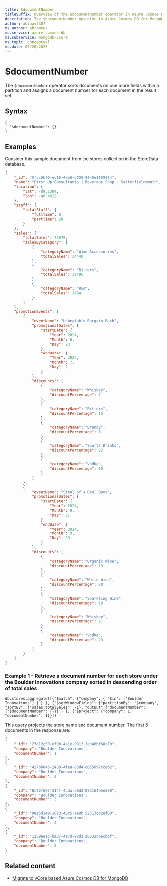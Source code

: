 ```yaml
---
title: $documentNumber
titleSuffix: Overview of the $documentNumber operator in Azure Cosmos DB for MongoDB vCore
description: The $documentNumber operator in Azure Cosmos DB for MongoDB vCore assigns and returns a position for each document within a partition based on a specified sort order 
author: abinav2307
ms.author: abramees
ms.service: azure-cosmos-db
ms.subservice: mongodb-vcore
ms.topic: conceptual
ms.date: 05/20/2025
---
```


# $documentNumber

The `$documentNumber` operator sorts documents on one more fields within a partition and assigns a document number for each document in the result set.

## Syntax

```mongodb
{
  "$documentNumber": {}
}
```

## Examples

Consider this sample document from the stores collection in the StoreData database.

```json
{
    "_id": "0fcc0bf0-ed18-4ab8-b558-9848e18058f4",
    "name": "First Up Consultants | Beverage Shop - Satterfieldmouth",
    "location": {
        "lat": -89.2384,
        "lon": -46.4012
    },
    "staff": {
        "totalStaff": {
            "fullTime": 8,
            "partTime": 20
        }
    },
    "sales": {
        "totalSales": 75670,
        "salesByCategory": [
            {
                "categoryName": "Wine Accessories",
                "totalSales": 34440
            },
            {
                "categoryName": "Bitters",
                "totalSales": 39496
            },
            {
                "categoryName": "Rum",
                "totalSales": 1734
            }
        ]
    },
    "promotionEvents": [
        {
            "eventName": "Unbeatable Bargain Bash",
            "promotionalDates": {
                "startDate": {
                    "Year": 2024,
                    "Month": 6,
                    "Day": 23
                },
                "endDate": {
                    "Year": 2024,
                    "Month": 7,
                    "Day": 2
                }
            },
            "discounts": [
                {
                    "categoryName": "Whiskey",
                    "discountPercentage": 7
                },
                {
                    "categoryName": "Bitters",
                    "discountPercentage": 15
                },
                {
                    "categoryName": "Brandy",
                    "discountPercentage": 8
                },
                {
                    "categoryName": "Sports Drinks",
                    "discountPercentage": 22
                },
                {
                    "categoryName": "Vodka",
                    "discountPercentage": 19
                }
            ]
        },
        {
            "eventName": "Steal of a Deal Days",
            "promotionalDates": {
                "startDate": {
                    "Year": 2024,
                    "Month": 9,
                    "Day": 21
                },
                "endDate": {
                    "Year": 2024,
                    "Month": 9,
                    "Day": 29
                }
            },
            "discounts": [
                {
                    "categoryName": "Organic Wine",
                    "discountPercentage": 19
                },
                {
                    "categoryName": "White Wine",
                    "discountPercentage": 20
                },
                {
                    "categoryName": "Sparkling Wine",
                    "discountPercentage": 19
                },
                {
                    "categoryName": "Whiskey",
                    "discountPercentage": 17
                },
                {
                    "categoryName": "Vodka",
                    "discountPercentage": 23
                }
            ]
        }
    ]
}
```

### Example 1 - Retrieve a document number for each store under the Boulder Innovations company sorted in descending order of total sales 

```mongodb
db.stores.aggregate([{"$match": {"company": { "$in": ["Boulder Innovations"] } } }, {"$setWindowFields": {"partitionBy": "$company", "sortBy": {"sales.totalSales": -1}, "output":{"documentNumber": {"$documentNumber": {}}} } }, {"$project": {"company": 1, "documentNumber": 1}}])
```

This query projects the store name and document number. The first 5 documents in the response are:

```json
{
    "_id": "27d12c50-ef9b-4a1e-981f-2eb46bf68c70",
    "company": "Boulder Innovations",
    "documentNumber": 1
},
{
    "_id": "4276b045-2488-4fea-86d4-c055097ccd62",
    "company": "Boulder Innovations",
    "documentNumber": 2
},
{
    "_id": "8c72f697-314f-4cda-a0d2-873164e5e590",
    "company": "Boulder Innovations",
    "documentNumber": 3
},
{
    "_id": "98e5d149-1823-48c5-aa9b-52513cb2ef00",
    "company": "Boulder Innovations",
    "documentNumber": 4
},
{
    "_id": "1259ee1c-be37-4a7d-82d1-20532cbecbdf",
    "company": "Boulder Innovations",
    "documentNumber": 5
}
```

## Related content

- [Migrate to vCore based Azure Cosmos DB for MongoDB](https://aka.ms/migrate-to-azure-cosmosdb-for-mongodb-vcore)
